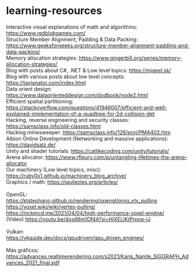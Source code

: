 # learning-resources

Interactive visual explanations of math and algorithms: https://www.redblobgames.com/ \
Structure Member Alignment, Padding & Data Packing: https://www.geeksforgeeks.org/structure-member-alignment-padding-and-data-packing/ \
Memory allocation strategies: https://www.gingerbill.org/series/memory-allocation-strategies/ \
Blog with posts about C#, .NET & Low level topics: https://migeel.sk/ \
Blog with various posts about low level concepts: https://tavianator.com/index.html  \
Data orient design: https://www.dataorienteddesign.com/dodbook/node2.html \
Efficient spatial partitioning: https://stackoverflow.com/questions/41946007/efficient-and-well-explained-implementation-of-a-quadtree-for-2d-collision-det \
Hacking, reverse engineering and security classes: https://samsclass.info/old-classes.html \
Hacking minesweeper: https://samsclass.info/126/proj/PMA402.htm \
Albion Online Development (Networking and massive applications): https://davidsalz.de/ \
Unity and shader tutorials: https://catlikecoding.com/unity/tutorials/ \
Arena allocator: https://www.rfleury.com/p/untangling-lifetimes-the-arena-allocator \
Our machinery (Low level topics, misc): https://ruby0x1.github.io/machinery_blog_archive/ \
Graphics / math: https://iquilezles.org/articles/ \
\
OpenGL: \
https://ktstephano.github.io/rendering/opengl/prog_vtx_pulling \
https://voxel.wiki/wiki/vertex-pulling/ \
https://nickmcd.me/2021/04/04/high-performance-voxel-engine/ \
(Vídeo) https://youtu.be/4xs66m1Of4A?si=HiXELiKtPrpne-jJ \
\
Vulkan: \
https://vkguide.dev/docs/gpudriven/gpu_driven_engines/ \
\
Más gráficos: \
https://advances.realtimerendering.com/s2021/Karis_Nanite_SIGGRAPH_Advances_2021_final.pdf
